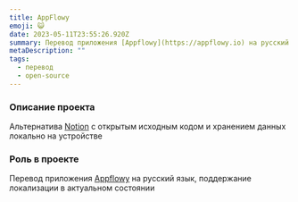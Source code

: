 ```yaml
---
title: AppFlowy
emoji: 😺
date: 2023-05-11T23:55:26.920Z
summary: Перевод приложения [Appflowy](https://appflowy.io) на русский язык
metaDescription: ""
tags:
  - перевод
  - open-source
---
```

### О﻿писание проекта

А﻿льтернатива [Notion](https://notion.so) с открытым исходным кодом и хранением данных локально на устройстве

### Роль в проекте

П﻿еревод приложения [Appflowy](https://appflowy.io) на русский язык, поддержание локализации в актуальном состоянии